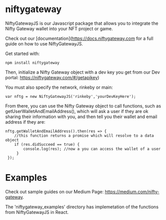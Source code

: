 # niftygateway

NiftyGatewayJS is our Javascript package that allows you to integrate the Nifty Gateway wallet into your NFT project or game. 

Check out our [documentation](https://docs.niftygateway.com for a full guide on how to use NiftyGatewayJS.

Get started with:

```
npm install niftygateway
```
Then, initialize a Nifty Gateway object with a dev key you get from our Dev portal: https://niftygateway.com/#/getapikey)

You must also specify the network, rinkeby or main:

```
var nftg = new NiftyGatewayJS('rinkeby','yourDevKeyHere');
```

From there, you can use the Nifty Gateway object to call functions, such as getUserWalletAndEmailAddress(), which will ask a user if they are ok sharing their information with you, and then tell you their wallet and email address if they are:

```
nftg.getWalletAndEmailAddress().then(res => {
    //this function returns a promise which will resolve to a data object
    if (res.didSucceed == true) {
        console.log(res); //now a you can access the wallet of a user
     }
 });
 ```

# Examples

Check out sample guides on our Medium Page: https://medium.com/nifty-gateway.

The 'niftygateway_examples' directory has implemetation of the functions from NiftyGatewayJS in React.
